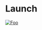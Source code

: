 # Launch

[![Foo](https://img.shields.io/badge/Launch%20with%20CodeCatalyst-%F0%9F%9A%80-8A2BE2)](https://integ.stage.quokka.codes/spaces/blueprints/blueprints/%40amazon-codecatalyst%2Fblueprints.launch-blueprint/publishers/ae796a3f-a165-4125-aefe-2d2d494de859/versions/0.3.59/projects/create?options=%7B%22repository%22%3A%22https%3A%2F%2Fgithub.com%2Faws-solutions%2Fquota-monitor-for-aws.git%22%7D)
